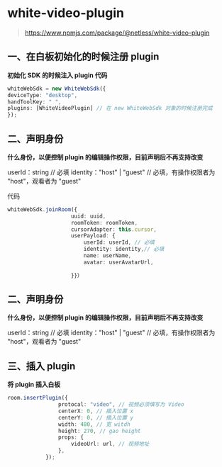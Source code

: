 # white-video-plugin

> https://www.npmjs.com/package/@netless/white-video-plugin

## 一、在白板初始化的时候注册 plugin

**初始化 SDK 的时候注入 plugin 代码**

```typescript
whiteWebSdk = new WhiteWebSdk({ 
deviceType: "desktop",
handToolKey: " ",
plugins: [WhiteVideoPlugin] // 在 new WhiteWebSdk 对象的时候注册完成
});
```

## 二、声明身份

**什么身份，以便控制 plugin 的编辑操作权限，目前声明后不再支持改变**

userId：string // 必填
identity："host" | "guest" // 必填，有操作权限者为 "host"，观看者为 "guest"

代码
```typescript
whiteWebSdk.joinRoom({
                    uuid: uuid,
                    roomToken: roomToken,
                    cursorAdapter: this.cursor,
                    userPayload: {
                        userId: userId, // 必填
                        identity: identity,// 必填
                        name: userName,
                        avatar: userAvatarUrl,
                   
                    }}）
```

## 二、声明身份

**什么身份，以便控制 plugin 的编辑操作权限，目前声明后不再支持改变**

userId：string // 必填
identity："host" | "guest" // 必填，有操作权限者为 "host"，观看者为 "guest"

## 三、插入 plugin

**将 plugin 插入白板**

```typescript
room.insertPlugin({
                protocal: "video", // 视频必须填写为 Video
                centerX: 0, // 插入位置 x
                centerY: 0, // 插入位置 y
                width: 480, // 宽 witdh
                height: 270, // gao height
                props: {
                    videoUrl: url, // 视频地址
                },
            });
```
